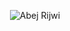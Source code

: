 <p align="center">
<img src="https://www.canva.com/design/DAGkNoY3rtg/xS0KusiQYtVoLP7-UB2l9w/edit?utm_content=DAGkNoY3rtg&utm_campaign=designshare&utm_medium=link2&utm_source=sharebutton" alt="Abej Rijwi " />
</p>
